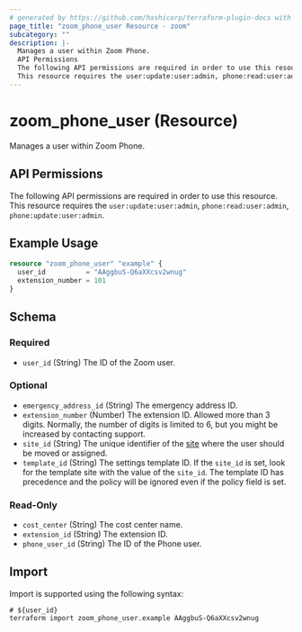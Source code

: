 ```yaml
---
# generated by https://github.com/hashicorp/terraform-plugin-docs with own template
page_title: "zoom_phone_user Resource - zoom"
subcategory: ""
description: |-
  Manages a user within Zoom Phone.
  API Permissions
  The following API permissions are required in order to use this resource.
  This resource requires the user:update:user:admin, phone:read:user:admin, phone:update:user:admin.
---
```


# zoom_phone_user (Resource)

Manages a user within Zoom Phone.

## API Permissions

The following API permissions are required in order to use this resource.
This resource requires the `user:update:user:admin`, `phone:read:user:admin`, `phone:update:user:admin`.

## Example Usage

```terraform
resource "zoom_phone_user" "example" {
  user_id          = "AAggbuS-Q6aXXcsv2wnug"
  extension_number = 101
}
```

<!-- schema generated by tfplugindocs -->
## Schema

### Required

- `user_id` (String) The ID of the Zoom user.

### Optional

- `emergency_address_id` (String) The emergency address ID.
- `extension_number` (Number) The extension ID. Allowed more than 3 digits. Normally, the number of digits is limited to 6, but you might be increased by contacting support.
- `site_id` (String) The unique identifier of the [site](https://support.zoom.us/hc/en-us/articles/360020809672z) where the user should be moved or assigned.
- `template_id` (String) The settings template ID. If the `site_id` is set, look for the template site with the value of the `site_id`. The template ID has precedence and the policy will be ignored even if the policy field is set.

### Read-Only

- `cost_center` (String) The cost center name.
- `extension_id` (String) The extension ID.
- `phone_user_id` (String) The ID of the Phone user.

## Import

Import is supported using the following syntax:

```shell
# ${user_id}
terraform import zoom_phone_user.example AAggbuS-Q6aXXcsv2wnug
```
